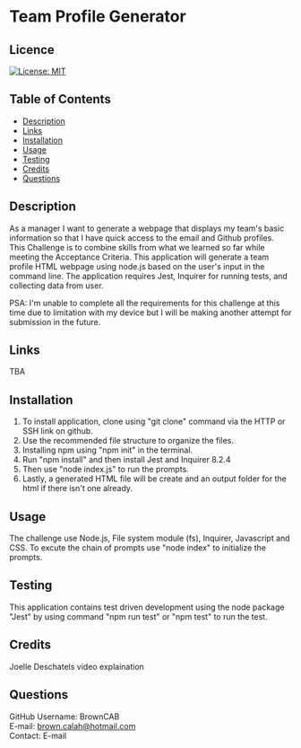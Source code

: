 # Team Profile Generator

## Licence

[![License: MIT](https://img.shields.io/badge/License-MIT-yellow.svg)](https://opensource.org/licenses/MIT)

## Table of Contents

- [Description](#Description)
- [Links](#Links) 
- [Installation](#Installation)
- [Usage](#Usage)
- [Testing](#Testing)
- [Credits](#Credits)
- [Questions](#Questions)

## Description

As a manager I want to generate a webpage that displays my team's basic information so that I have quick access to the email and Github profiles. This Challenge is to combine skills from what we learned so far while meeting the Acceptance Criteria. This application will generate a team profile HTML webpage using node.js based on the user's input in the command line. The application requires Jest, Inquirer for running tests, and collecting data from user.

PSA: I'm unable to complete all the requirements for this challenge at this time due to limitation with my device but I will be making another attempt for submission in the future.

## Links

TBA

## Installation

1. To install application, clone using "git clone" command via the HTTP or SSH link on github.
2. Use the recommended file structure to organize the files.
3. Installing npm using "npm init" in the terminal.
4. Run "npm install" and then install Jest and Inquirer 8.2.4
5. Then use "node index.js" to run the prompts. 
6. Lastly, a generated HTML file will be create and an output folder for the html if there isn't one already.

## Usage

The challenge use Node.js, File system module (fs), Inquirer, Javascript and CSS. To excute the chain of prompts use "node index" to initialize the prompts.

## Testing

This application contains test driven development using the node package "Jest" by using command "npm run test" or "npm test" to run the test.

## Credits 
Joelle Deschatels video explaination 


## Questions

GitHub Username: BrownCAB
<br>E-mail: brown.calah@hotmail.com 
<br>Contact: E-mail
